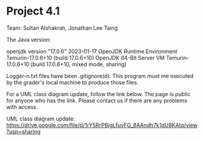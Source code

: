 # Project 4.1
Team: Sultan Alshakrah, Jonathan Lee Taing

The Java version: 

openjdk version "17.0.6" 2023-01-17
OpenJDK Runtime Environment Temurin-17.0.6+10 (build 17.0.6+10)
OpenJDK 64-Bit Server VM Temurin-17.0.6+10 (build 17.0.6+10, mixed mode, sharing)

Logger-n.txt files have been .gitignore(d). This program must me executed by the grader's local machine to produce those files.

For a UML class diagram update, follow the link below. The page is public for anyone who has the link. Please contact us if there are any problems with access. 

UML class diagram update: https://drive.google.com/file/d/1rY5RrPBjgLfuvFG_8AAndh7k1dU8KAtq/view?usp=sharing


